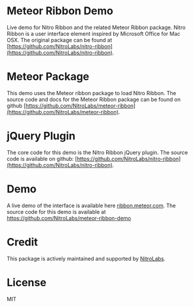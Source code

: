 # Meteor Ribbon Demo

Live demo for Nitro Ribbon and the related Meteor Ribbon package.
Nitro Ribbon is a user interface element inspired
by Microsoft Office for Mac OSX. The original package can be found at
[https://github.com/NitroLabs/nitro-ribbon](https://github.com/NitroLabs/nitro-ribbon).

# Meteor Package
This demo uses the Meteor ribbon package to load Nitro Ribbon.
The source code and docs for the Meteor Ribbon package can be found on github
[https://github.com/NitroLabs/meteor-ribbon](https://github.com/NitroLabs/meteor-ribbon).


# jQuery Plugin
The core code for this demo is the Nitro Ribbon jQuery plugin.
The source code is available on github: [https://github.com/NitroLabs/nitro-ribbon](https://github.com/NitroLabs/nitro-ribbon).

# Demo
A live demo of the interface is available here [ribbon.meteor.com](http://ribbon.meteor.com).
The source code for this demo is available at https://github.com/NitroLabs/meteor-ribbon-demo

# Credit
This package is actively maintained and supported by [NitroLabs](http://www.nitrolabs.com/).

# License
MIT